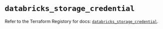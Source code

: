 # `databricks_storage_credential`

Refer to the Terraform Registory for docs: [`databricks_storage_credential`](https://registry.terraform.io/providers/databricks/databricks/1.24.0/docs/resources/storage_credential).
